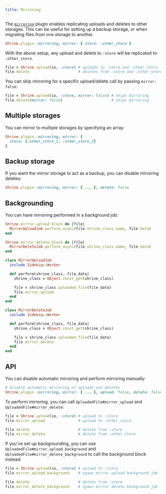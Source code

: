 ```yaml
---
title: Mirroring
---
```


The [`mirroring`][mirroring] plugin enables replicating uploads and deletes to
other storages. This can be useful for setting up a backup storage, or when
migrating files from one storage to another.

```rb
Shrine.plugin :mirroring, mirror: { store: :other_store }
```

With the above setup, any upload and delete to `:store` will be replicated to
`:other_store`.

```rb
file = Shrine.upload(io, :store) # uploads to :store and :other_store
file.delete                      # deletes from :store and :other_store
```

You can skip mirroring for a specific upload/delete call by passing `mirror:
false`:

```rb
file = Shrine.upload(io, :store, mirror: false) # skips mirroring
file.delete(mirror: false)                      # skips mirroring
```

## Multiple storages

You can mirror to multiple storages by specifying an array:

```rb
Shrine.plugin :mirroring, mirror: {
  store: [:other_store_1, :other_store_2]
}
```

## Backup storage

If you want the mirror storage to act as a backup, you can disable mirroring
deletes:

```rb
Shrine.plugin :mirroring, mirror: { ... }, delete: false
```

## Backgrounding

You can have mirroring performed in a background job:

```rb
Shrine.mirror_upload_block do |file|
  MirrorUploadJob.perform_async(file.shrine_class.name, file.data)
end

Shrine.mirror_delete_block do |file|
  MirrorDeleteJob.perform_async(file.shrine_class.name, file.data)
end
```
```rb
class MirrorUploadJob
  include Sidekiq::Worker

  def perform(shrine_class, file_data)
    shrine_class = Object.const_get(shrine_class)

    file = shrine_class.uploaded_file(file_data)
    file.mirror_upload
  end
end
```
```rb
class MirrorDeleteJob
  include Sidekiq::Worker

  def perform(shrine_class, file_data)
    shrine_class = Object.const_get(shrine_class)

    file = shrine_class.uploaded_file(file_data)
    file.mirror_delete
  end
end
```

## API

You can disable automatic mirroring and perform mirroring manually:

```rb
# disable automatic mirroring of uploads and deletes
Shrine.plugin :mirroring, mirror: { ... }, upload: false, delete: false
```

To perform mirroring, you can call `UploadedFile#mirror_upload` and
`UploadedFile#mirror_delete`:

```rb
file = Shrine.upload(io, :store) # upload to :store
file.mirror_upload               # upload to :other_store

file.delete                      # delete from :store
file.mirror_delete               # delete from :other_store
```

If you've set up backgrounding, you can use
`UploadedFile#mirror_upload_background` and
`UploadedFile#mirror_delete_background` to call the background block instead:

```rb
file = Shrine.upload(io, :store) # upload to :store
file.mirror_upload_background    # spawn mirror upload background job

file.delete                      # delete from :store
file.mirror_delete_background    # spawn mirror delete background job
```

[mirroring]: https://github.com/shrinerb/shrine/blob/master/lib/shrine/plugins/mirroring.rb
